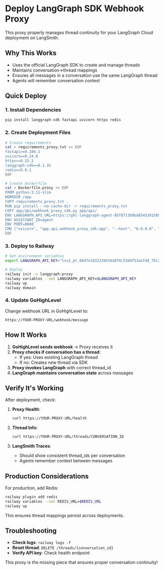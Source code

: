 # Deploy LangGraph SDK Webhook Proxy

This proxy properly manages thread continuity for your LangGraph Cloud deployment on LangSmith.

## Why This Works

- Uses the official LangGraph SDK to create and manage threads
- Maintains conversation→thread mappings
- Ensures all messages in a conversation use the same LangGraph thread
- Agents will remember conversation context

## Quick Deploy

### 1. Install Dependencies

```bash
pip install langgraph-sdk fastapi uvicorn httpx redis
```

### 2. Create Deployment Files

```bash
# Create requirements
cat > requirements_proxy.txt << EOF
fastapi==0.104.1
uvicorn==0.24.0
httpx==0.25.2
langgraph-sdk==0.1.35
redis==5.0.1
EOF

# Create Dockerfile
cat > Dockerfile.proxy << EOF
FROM python:3.11-slim
WORKDIR /app
COPY requirements_proxy.txt .
RUN pip install --no-cache-dir -r requirements_proxy.txt
COPY app/api/webhook_proxy_sdk.py app/api/
ENV LANGGRAPH_API_URL=https://ghl-langgraph-agent-95f8713b0bd6545391589bd2f0ca67eb.us.langgraph.app
ENV ASSISTANT_ID=agent
ENV PORT=8000
CMD ["uvicorn", "app.api.webhook_proxy_sdk:app", "--host", "0.0.0.0", "--port", "8000"]
EOF
```

### 3. Deploy to Railway

```bash
# Set environment variables
export LANGGRAPH_API_KEY="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"

# Deploy
railway init -n langgraph-proxy
railway variables --set LANGGRAPH_API_KEY=$LANGGRAPH_API_KEY
railway up
railway domain
```

### 4. Update GoHighLevel

Change webhook URL in GoHighLevel to:
```
https://YOUR-PROXY-URL/webhook/message
```

## How It Works

1. **GoHighLevel sends webhook** → Proxy receives it
2. **Proxy checks if conversation has a thread**:
   - If yes: Uses existing LangGraph thread
   - If no: Creates new thread via SDK
3. **Proxy invokes LangGraph** with correct thread_id
4. **LangGraph maintains conversation state** across messages

## Verify It's Working

After deployment, check:

1. **Proxy Health**:
   ```bash
   curl https://YOUR-PROXY-URL/health
   ```

2. **Thread Info**:
   ```bash
   curl https://YOUR-PROXY-URL/threads/CONVERSATION_ID
   ```

3. **LangSmith Traces**:
   - Should show consistent thread_ids per conversation
   - Agents remember context between messages

## Production Considerations

For production, add Redis:

```bash
railway plugin add redis
railway variables --set REDIS_URL=$REDIS_URL
railway up
```

This ensures thread mappings persist across deployments.

## Troubleshooting

- **Check logs**: `railway logs -f`
- **Reset thread**: `DELETE /threads/{conversation_id}`
- **Verify API key**: Check health endpoint

This proxy is the missing piece that ensures proper conversation continuity!